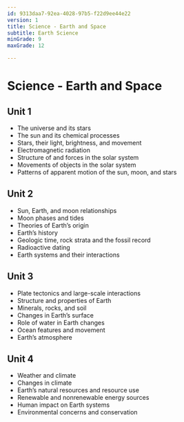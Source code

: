 ```yaml
---
id: 9313daa7-92ea-4028-97b5-f22d9ee44e22
version: 1
title: Science - Earth and Space
subtitle: Earth Science
minGrade: 9
maxGrade: 12

---
```

# Science - Earth and Space


## Unit 1
* The universe and its stars
* The sun and its chemical processes
* Stars, their light, brightness, and movement
* Electromagnetic radiation
* Structure of and forces in the solar system
* Movements of objects in the solar system
* Patterns of apparent motion of the sun, moon, and stars

## Unit 2
* Sun, Earth, and moon relationships
* Moon phases and tides
* Theories of Earth’s origin
* Earth’s history
* Geologic time, rock strata and the fossil record
* Radioactive dating
* Earth systems and their interactions

## Unit 3
* Plate tectonics and large-scale interactions
* Structure and properties of Earth
* Minerals, rocks, and soil
* Changes in Earth’s surface
* Role of water in Earth changes
* Ocean features and movement
* Earth’s atmosphere

## Unit 4
* Weather and climate
* Changes in climate
* Earth’s natural resources and resource use
* Renewable and nonrenewable energy sources
* Human impact on Earth systems
* Environmental concerns and conservation